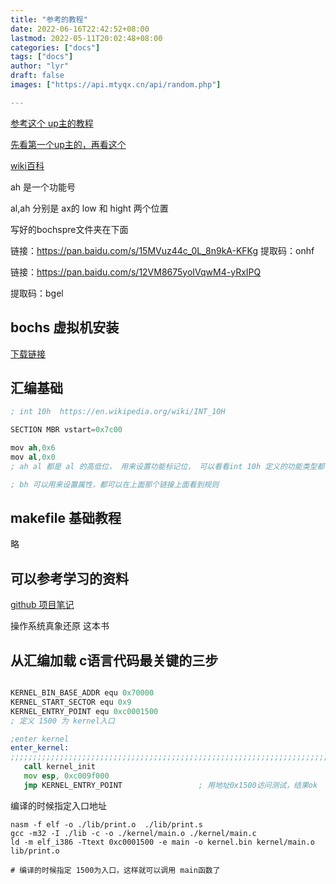 ```yaml
---
title: "参考的教程"
date: 2022-06-16T22:42:52+08:00
lastmod: 2022-05-11T20:02:48+08:00
categories: ["docs"]
tags: ["docs"]
author: "lyr"
draft: false
images: ["https://api.mtyqx.cn/api/random.php"]

---
```





[参考这个 up主的教程](https://www.bilibili.com/video/BV1UY4y1H74v?spm_id_from=333.999.0.0&vd_source=5680f9cc1e793f7b70191c94d5552ecb)

[先看第一个up主的，再看这个](https://www.bilibili.com/video/BV1RY41157Ka/?spm_id_from=333.788&vd_source=5680f9cc1e793f7b70191c94d5552ecb)



[wiki百科](https://en.wikipedia.org/wiki/INT_10H#:~:text=List%20of%20supported%20functions%20%20%20%20Function,End%20s%20...%20%2017%20more%20rows%20)


ah 是一个功能号

al,ah 分别是 ax的 low 和 hight 两个位置



写好的bochspre文件夹在下面

链接：https://pan.baidu.com/s/15MVuz44c_0L_8n9kA-KFKg
提取码：onhf


链接：https://pan.baidu.com/s/12VM8675yoIVqwM4-yRxIPQ

提取码：bgel


## bochs 虚拟机安装

[下载链接](https://sourceforge.net/projects/bochs/)




## 汇编基础

```s
; int 10h  https://en.wikipedia.org/wiki/INT_10H

SECTION MBR vstart=0x7c00

mov ah,0x6
mov al,0x0
; ah al 都是 al 的高低位， 用来设置功能标记位， 可以看看int 10h 定义的功能类型都有哪些

; bh 可以用来设置属性，都可以在上面那个链接上面看到规则
```


## makefile 基础教程

略




## 可以参考学习的资料

[github 项目笔记](https://github.com/doctording/os)

操作系统真象还原 这本书



## 从汇编加载 c语言代码最关键的三步

```asm

KERNEL_BIN_BASE_ADDR equ 0x70000
KERNEL_START_SECTOR equ 0x9
KERNEL_ENTRY_POINT equ 0xc0001500
; 定义 1500 为 kernel入口

;enter kernel
enter_kernel:    
;;;;;;;;;;;;;;;;;;;;;;;;;;;;;;;;;;;;;;;;;;;;;;;;;;;;;;;;;;;;;;;;;;;;;;;;;;;;;;;;
   call kernel_init
   mov esp, 0xc009f000
   jmp KERNEL_ENTRY_POINT                 ; 用地址0x1500访问测试，结果ok


```

编译的时候指定入口地址

```shell
nasm -f elf -o ./lib/print.o  ./lib/print.s
gcc -m32 -I ./lib -c -o ./kernel/main.o ./kernel/main.c
ld -m elf_i386 -Ttext 0xc0001500 -e main -o kernel.bin kernel/main.o lib/print.o

# 编译的时候指定 1500为入口，这样就可以调用 main函数了 

```













